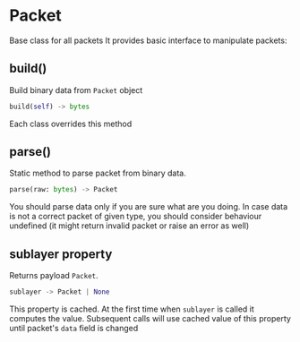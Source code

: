# Packet

Base class for all packets
It provides basic interface to manipulate packets:

## build()
Build binary data from `Packet` object
```python
build(self) -> bytes
```
Each class overrides this method

## parse()
Static method to parse packet from binary data.
```python
parse(raw: bytes) -> Packet
```
You should parse data only if you are sure what are you doing.
In case data is not a correct packet of given type, you should consider behaviour undefined (it might return invalid packet or raise an error as well)

## sublayer property
Returns payload `Packet`.
```python
sublayer -> Packet | None
```

This property is cached. At the first time when `sublayer` is called it computes the value.
Subsequent calls will use cached value of this property until packet's `data` field is changed
